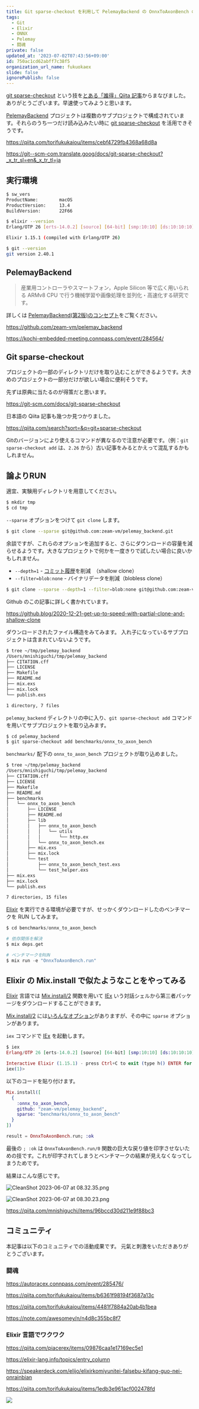 ```yaml
---
title: Git sparse-checkout を利用して PelemayBackend の OnnxToAxonBench のみをダウンロード
tags:
  - Git
  - Elixir
  - ONNX
  - Pelemay
  - 闘魂
private: false
updated_at: '2023-07-02T07:43:56+09:00'
id: 750ac1cd62abff7c38f5
organization_url_name: fukuokaex
slide: false
ignorePublish: false
---
```

[git sparse-checkout] という技を[とある「誰得」Qiita 記事](https://qiita.com/torifukukaiou/items/cebf4729fb4368a68d8a)からまなびました。ありがとうございます。早速使ってみようと思います。

[PelemayBackend] プロジェクトは複数のサブプロジェクトで構成されています。それらのうち一つだけ読み込みたい時に [git sparse-checkout] を活用できそうです。

[git sparse-checkout]: https://git-scm.com/docs/git-sparse-checkout
[PelemayBackend]: https://github.com/zeam-vm/pelemay_backend
[PelemayBackend(第2版)のコンセプト]: https://zacky1972.github.io/blog/2023/05/26/pelemay_backend.html

https://qiita.com/torifukukaiou/items/cebf4729fb4368a68d8a

https://git--scm-com.translate.goog/docs/git-sparse-checkout?_x_tr_sl=en&_x_tr_tl=ja

## 実行環境

```bash
$ sw_vers
ProductName:		macOS
ProductVersion:		13.4
BuildVersion:		22F66

$ elixir --version
Erlang/OTP 26 [erts-14.0.2] [source] [64-bit] [smp:10:10] [ds:10:10:10] [async-threads:1] [jit]

Elixir 1.15.1 (compiled with Erlang/OTP 26)

$ git --version
git version 2.40.1

```

## PelemayBackend

> 産業用コントローラやスマートフォン，Apple Silicon 等で広く用いられる ARMv8 CPU で行う機械学習や画像処理を並列化・高速化する研究です。

詳しくは [PelemayBackend(第2版)のコンセプト]をご覧ください。

https://github.com/zeam-vm/pelemay_backend

https://kochi-embedded-meeting.connpass.com/event/284564/

## Git sparse-checkout


プロジェクトの一部のディレクトリだけを取り込むことができるようです。大きめのプロジェクトの一部分だけが欲しい場合に便利そうです。

先ずは原典に当たるのが得策だと思います。

https://git-scm.com/docs/git-sparse-checkout

日本語の Qiita 記事も幾つか見つかりました。

https://qiita.com/search?sort=&q=git+sparse-checkout

Gitのバージョンにより使えるコマンドが異なるので注意が必要です。（例：`git sparse-checkout add` は、`2.26` から）古い記事をみるとかえって混乱するかもしれません。

## 論よりRUN

適宜、実験用ディレクトリを用意してください。

```bash
$ mkdir tmp
$ cd tmp
```

`--sparse` オプションをつけて `git clone` します。

```bash
$ git clone --sparse git@github.com:zeam-vm/pelemay_backend.git
```

余談ですが、これらのオプションを追加すると、さらにダウンロードの容量を減らせるようです。大きなプロジェクトで何かを一度きりで試したい場合に良いかもしれません。

- `--depth=1` - [コミット履歴]を削減　（shallow clone）
- `--filter=blob:none` - バイナリデータを削減（blobless clone）

```bash
$ git clone --sparse --depth=1 --filter=blob:none git@github.com:zeam-vm/pelemay_backend.git
```

[コミット履歴]: https://git-scm.com/book/ja/v2/Git-の基本-コミット履歴の閲覧

Github のこの記事に詳しく書かれています。

https://github.blog/2020-12-21-get-up-to-speed-with-partial-clone-and-shallow-clone

ダウンロードされたファイル構造をみてみます。
入れ子になっているサブプロジェクトは含まれていないようです。

```bash
$ tree ~/tmp/pelemay_backend
/Users/mnishiguchi/tmp/pelemay_backend
├── CITATION.cff
├── LICENSE
├── Makefile
├── README.md
├── mix.exs
├── mix.lock
└── publish.exs

1 directory, 7 files
```

`pelemay_backend` ディレクトリの中に入り、`git sparse-checkout add` コマンドを用いてサブプロジェクトを取り込みます。

```bash
$ cd pelemay_backend
$ git sparse-checkout add benchmarks/onnx_to_axon_bench
```

`benchmarks/` 配下の `onnx_to_axon_bench` プロジェクトが取り込めました。

```bash
$ tree ~/tmp/pelemay_backend
/Users/mnishiguchi/tmp/pelemay_backend
├── CITATION.cff
├── LICENSE
├── Makefile
├── README.md
├── benchmarks
│   └── onnx_to_axon_bench
│       ├── LICENSE
│       ├── README.md
│       ├── lib
│       │   ├── onnx_to_axon_bench
│       │   │   └── utils
│       │   │       └── http.ex
│       │   └── onnx_to_axon_bench.ex
│       ├── mix.exs
│       ├── mix.lock
│       └── test
│           ├── onnx_to_axon_bench_test.exs
│           └── test_helper.exs
├── mix.exs
├── mix.lock
└── publish.exs

7 directories, 15 files
```

[Elixir] を実行できる環境が必要ですが、せっかくダウンロードしたのベンチマークを RUN してみます。

```elixir
$ cd benchmarks/onnx_to_axon_bench

# 依存関係を解決
$ mix deps.get

# ベンチマークをRUN
$ mix run -e "OnnxToAxonBench.run"
```

## Elixir の Mix.install で似たようなことをやってみる

[Elixir]: https://elixir-lang.org/
[Mix.install/2]: https://hexdocs.pm/mix/Mix.html#install/2
[mix deps - git options]: https://hexdocs.pm/mix/Mix.Tasks.Deps.html#module-git-options-git
[IEx]: https://elixirschool.com/ja/lessons/basics/basics#%E5%AF%BE%E8%A9%B1%E3%83%A2%E3%83%BC%E3%83%89-2

[Elixir] 言語では [Mix.install/2] 関数を用いて [IEx] いう対話シェルから第三者パッケージをダウンロードすることができます。

[Mix.install/2] には[いろんなオプション][mix deps - git options]がありますが、その中に `sparse` オプションがあります。


`iex` コマンドで [IEx] を起動します。


```elixir
$ iex
Erlang/OTP 26 [erts-14.0.2] [source] [64-bit] [smp:10:10] [ds:10:10:10] [async-threads:1] [jit]

Interactive Elixir (1.15.1) - press Ctrl+C to exit (type h() ENTER for help)
iex(1)>
```

以下のコードを貼り付けます。

```elixir
Mix.install([
  {
    :onnx_to_axon_bench,
    github: "zeam-vm/pelemay_backend",
    sparse: "benchmarks/onnx_to_axon_bench"
  }
])

result = OnnxToAxonBench.run; :ok
```

最後の `; :ok` は `OnnxToAxonBench.run/0` 関数の巨大な戻り値を印字させないための技です。これが印字されてしまうとベンチマークの結果が見えなくなってしまうためです。

結果はこんな感じです。

![CleanShot 2023-06-07 at 08.32.35.png](https://qiita-image-store.s3.ap-northeast-1.amazonaws.com/0/82804/66e8100a-ce5e-dff6-742f-1afaaa693223.png)

![CleanShot 2023-06-07 at 08.30.23.png](https://qiita-image-store.s3.ap-northeast-1.amazonaws.com/0/82804/bb8dd61e-4f0b-e6be-09c5-cbb9e0e51394.png)

https://qiita.com/mnishiguchi/items/96bccd30d211e9f88bc3

## コミュニティ

本記事は以下のコミュニティでの活動成果です。
元氣と刺激をいただきありがとうございます。

### 闘魂

https://autoracex.connpass.com/event/285476/

https://qiita.com/torifukukaiou/items/b6361f98194f3687a13c

https://qiita.com/torifukukaiou/items/4481f7884a20ab4b1bea

https://note.com/awesomey/n/n4d8c355bc8f7

### Elixir 言語でワクワク

https://qiita.com/piacerex/items/09876caa1e17169ec5e1

https://elixir-lang.info/topics/entry_column

https://speakerdeck.com/elijo/elixirkomiyunitei-falsebu-kifang-guo-nei-onrainbian

https://qiita.com/torifukukaiou/items/1edb3e961acf002478fd


![](https://qiita-image-store.s3.ap-northeast-1.amazonaws.com/0/82804/dc1ddba7-ab4c-5e20-1331-143c842be143.jpeg)


